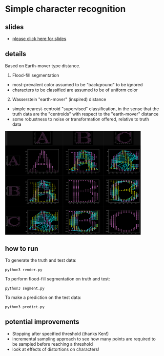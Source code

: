 # Simple character recognition
## slides
* [please click here for slides](https://github.com/bcgov/bcgov-python-presentations/blob/master/presentations/20210526_simple_character_recognition/slides/20210526_arithmancy.pdf)
## details
Based on Earth-mover type distance.

1) Flood-fill segmentation
* most-prevalent color assumed to be "background" to be ignored
* characters to be classified are assumed to be of uniform color

2) Wasserstein "earth-mover" (inspired) distance
* simple nearest-centroid "supervised" classification, in the sense that the truth data are the "centroids" with respect to the "earth-mover" distance
* some robustness to noise or transformation offered, relative to truth data

<img src="fig/table.png" width="444px">

## how to run
To generate the truth and test data:

```
python3 render.py
```

To perform flood-fill segmentation on truth and test:

```
python3 segment.py
```

To make a prediction on the test data:

```
python3 predict.py
```


## potential improvements
* Stopping after specified threshold (thanks Ken!)
* incremental sampling approach to see how many points are required to be sampled before reaching a threshold
* look at effects of distortions on characters! 
